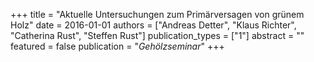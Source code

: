 +++
title = "Aktuelle Untersuchungen zum Primärversagen von grünem Holz"
date = 2016-01-01
authors = ["Andreas Detter", "Klaus Richter", "Catherina Rust", "Steffen Rust"]
publication_types = ["1"]
abstract = ""
featured = false
publication = "*Gehölzseminar*"
+++

